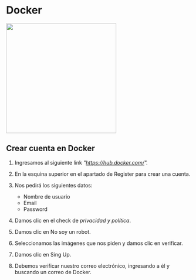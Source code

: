 <h1>Docker</h1>
<img src="https://www.docker.com/wp-content/uploads/2022/03/Moby-logo.png"  width="300px">


<h2>Crear cuenta en Docker</h2>

1. Ingresamos al siguiente link *"https://hub.docker.com/".*

2. En la esquina superior en el apartado de Register para crear una cuenta.

3. Nos pedirá los siguientes datos:
   - Nombre de usuario
   - Email
   - Password
   
4. Damos clic en el check de *privacidad y política*.

5. Damos clic en No soy un robot.

6. Seleccionamos las imágenes que nos piden y damos clic en verificar.

7. Damos clic en Sing Up.

8. Debemos verificar nuestro correo electrónico, ingresando a él y buscando un correo de Docker.

